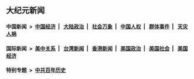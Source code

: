 ## 大纪元新闻

#### 中国新闻 &nbsp;>&nbsp; [中国经济](indexes/ncid283/README.md?07140845) &nbsp;| &nbsp; [大陆政治](indexes/ncid277/README.md?07140845) &nbsp;| &nbsp; [社会万象](indexes/ncid282/README.md?07140845) &nbsp;| &nbsp; [中国人权](indexes/ncid278/README.md?07140845) &nbsp;| &nbsp; [群体事件](indexes/ncid279/README.md?07140845) &nbsp;| &nbsp; [天灾人祸](indexes/ncid280/README.md?07140845)

#### 国际新闻 &nbsp;>&nbsp; [美中关系](indexes/nf1412576/README.md?07140845) &nbsp;| &nbsp; [台湾新闻](indexes/ncid1349361/README.md?07140845) &nbsp;| &nbsp; [香港新闻](indexes/ncid1349362/README.md?07140845) &nbsp;| &nbsp; [美国政治](indexes/ncid1078159/README.md?07140845) &nbsp;| &nbsp; [美国社会](indexes/ncid1078160/README.md?07140845) &nbsp;| &nbsp; [美国经济](indexes/ncid1078158/README.md?07140845)

#### 特别专题 &nbsp;>&nbsp; [中共百年历史](https://github.com/epoch-news/epoch-special/blob/master/README.md?07140845)  
